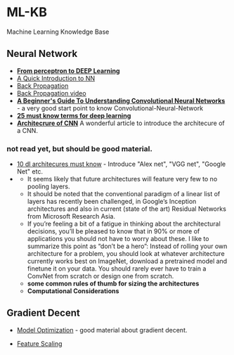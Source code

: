 # ML-KB
Machine Learning Knowledge Base

## Neural Network

* [**From perceptron to DEEP Learning**](https://www.toptal.com/machine-learning/an-introduction-to-deep-learning-from-perceptrons-to-deep-networks)
* [A Quick Introduction to NN](https://ujjwalkarn.me/2016/08/09/quick-intro-neural-networks/)
* [Back Propagation](https://leonardoaraujosantos.gitbooks.io/artificial-inteligence/content/backpropagation.html)
* [Back Propagation video](https://www.youtube.com/watch?v=GlcnxUlrtek)
* [**A Beginner's Guide To Understanding Convolutional Neural Networks**](https://adeshpande3.github.io/adeshpande3.github.io/A-Beginner's-Guide-To-Understanding-Convolutional-Neural-Networks/) - a very good start point to know Convolutional-Neural-Network
* [**25 must know terms for deep learning**](https://www.analyticsvidhya.com/blog/2017/05/25-must-know-terms-concepts-for-beginners-in-deep-learning/?utm_content=buffer3aa63&utm_medium=social&utm_source=pinterest.com&utm_campaign=buffer)
* [**Architecrure of CNN**](https://www.analyticsvidhya.com/blog/2017/06/architecture-of-convolutional-neural-networks-simplified-demystified/) A wonderful article to introduce the architecure of a CNN.

### not read yet, but should be good material.
* [10 dl architecures must know](https://www.analyticsvidhya.com/blog/2017/08/10-advanced-deep-learning-architectures-data-scientists/) - Introduce "Alex net", "VGG net", "Google Net" etc.
* []() 
	* It seems likely that future architectures will feature very few to no pooling layers.
	* It should be noted that the conventional paradigm of a linear list of layers has recently been challenged, in Google’s Inception architectures and also in current (state of the art) Residual Networks from Microsoft Research Asia. 
	* If you’re feeling a bit of a fatigue in thinking about the architectural decisions, you’ll be pleased to know that in 90% or more of applications you should not have to worry about these. I like to summarize this point as “don’t be a hero”: Instead of rolling your own architecture for a problem, you should look at whatever architecture currently works best on ImageNet, download a pretrained model and finetune it on your data. You should rarely ever have to train a ConvNet from scratch or design one from scratch.
	* **some common rules of thumb for sizing the architectures**
	* **Computational Considerations**
	
## Gradient Decent
* [Model Optimization](https://leonardoaraujosantos.gitbooks.io/artificial-inteligence/content/model_optimization.html) - good material about gradient decent.

* [Feature Scaling](https://leonardoaraujosantos.gitbooks.io/artificial-inteligence/content/feature_scaling.html)